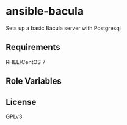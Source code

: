 ansible-bacula
=========

Sets up a basic Bacula server with Postgresql 

Requirements
------------

RHEL/CentOS 7


Role Variables
--------------


License
-------

GPLv3



